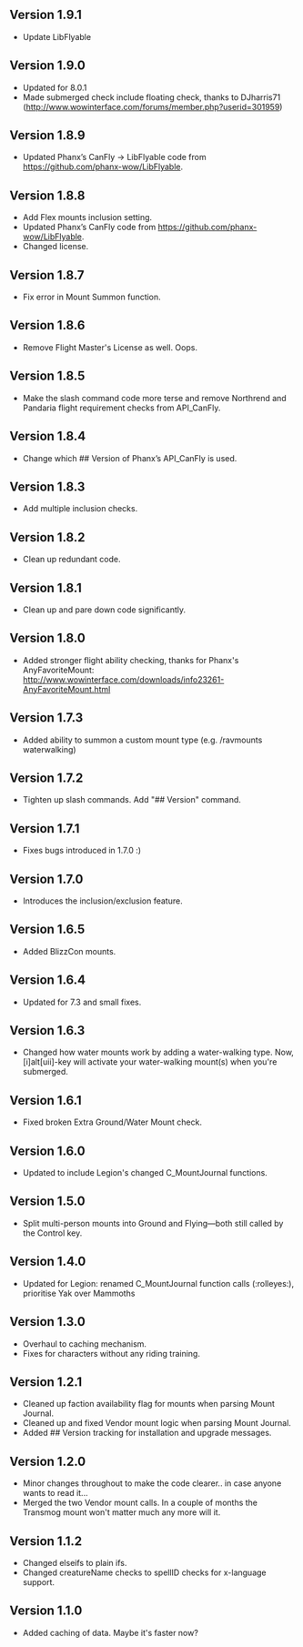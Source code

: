 ## Version 1.9.1

- Update LibFlyable


## Version 1.9.0

- Updated for 8.0.1
- Made submerged check include floating check, thanks to DJharris71 (http://www.wowinterface.com/forums/member.php?userid=301959)


## Version 1.8.9

- Updated Phanx’s CanFly → LibFlyable code from https://github.com/phanx-wow/LibFlyable.


## Version 1.8.8

- Add Flex mounts inclusion setting.
- Updated Phanx’s CanFly code from https://github.com/phanx-wow/LibFlyable.
- Changed license.


## Version 1.8.7

- Fix error in Mount Summon function.


## Version 1.8.6

- Remove Flight Master's License as well. Oops.


## Version 1.8.5

- Make the slash command code more terse and remove Northrend and Pandaria flight requirement checks from API_CanFly.


## Version 1.8.4

- Change which ## Version of Phanx’s API_CanFly is used.


## Version 1.8.3

- Add multiple inclusion checks.


## Version 1.8.2

- Clean up redundant code.


## Version 1.8.1

- Clean up and pare down code significantly.


## Version 1.8.0

- Added stronger flight ability checking, thanks for Phanx's AnyFavoriteMount: http://www.wowinterface.com/downloads/info23261-AnyFavoriteMount.html


## Version 1.7.3

- Added ability to summon a custom mount type (e.g. /ravmounts waterwalking)


## Version 1.7.2

- Tighten up slash commands. Add "## Version" command.


## Version 1.7.1

- Fixes bugs introduced in 1.7.0 :)


## Version 1.7.0

- Introduces the inclusion/exclusion feature.


## Version 1.6.5

- Added BlizzCon mounts.


## Version 1.6.4

- Updated for 7.3 and small fixes.


## Version 1.6.3

- Changed how water mounts work by adding a water-walking type. Now, [i]alt[uii]-key will activate your water-walking mount(s) when you're submerged.


## Version 1.6.1

- Fixed broken Extra Ground/Water Mount check.


## Version 1.6.0

- Updated to include Legion's changed C_MountJournal functions.


## Version 1.5.0

- Split multi-person mounts into Ground and Flying—both still called by the Control key.


## Version 1.4.0

- Updated for Legion: renamed C_MountJournal function calls (:rolleyes:), prioritise Yak over Mammoths


## Version 1.3.0

- Overhaul to caching mechanism.
- Fixes for characters without any riding training.


## Version 1.2.1

- Cleaned up faction availability flag for mounts when parsing Mount Journal.
- Cleaned up and fixed Vendor mount logic when parsing Mount Journal.
- Added ## Version tracking for installation and upgrade messages.


## Version 1.2.0

- Minor changes throughout to make the code clearer.. in case anyone wants to read it...
- Merged the two Vendor mount calls. In a couple of months the Transmog mount won't matter much any more will it.


## Version 1.1.2

- Changed elseifs to plain ifs.
- Changed creatureName checks to spellID checks for x-language support.


## Version 1.1.0

- Added caching of data. Maybe it's faster now?
